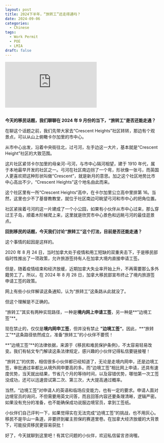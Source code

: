 ```yaml
---
layout: post
title: 2024下半年，“旅转工”还走得通吗？
date: 2024-09-06
categories:
  - Chinese
tags:
  - Work Permit
  - POE
  - LMIA
draft: false
---
```


<div class="videoWrapper">
<iframe src="https://www.youtube.com/embed/QvZ9QPhRi1o" title="YouTube video player" frameborder="0" allow="accelerometer; autoplay; clipboard-write; encrypted-media; gyroscope; picture-in-picture" allowfullscreen></iframe>
</div>
<div style="display: flex; align-items: flex-start; justify-content: center; font-size: 14px; color: #777;"></div>

<br>

**今天的移民话题，我们聊聊在 2024 年 9 月份的当下，“旅转工”是否还能走通？**

<!-- more -->

在聊这个话题之前，我们先带大家去“Crescent Heights”社区转转，那边有个观景点，可以从山上俯瞰卡尔加里的市中心。

从市中心出发，沿着中央街往北，过弓河，左手边这一大片，基本就是“Crescent Height”社区的大致范围。

这片社区紧邻卡尔加里的母亲河-弓河，与市中心隔河相望，建于 1910 年代，属于本地最早开发的社区之一。弓河在社区南边拐了一个弯，形状像一张弓，而英国人更喜欢把这种形状叫做“Crescent”，就是新月的意思。加之这个社区地势比市中心高出不少，“Crescent Heights”这个地名由此而来。

这个社区里有一所“Crescent Heights“高中，在卡尔加里公立高中里排第 16。当然，这里也少不了基督教教堂，就位于社区南边可眺望弓河和市中心的把角位置。

社区紧挨着弓河的这一片建成了一个小公园，如果有小伙伴从市中心过来，那么穿过王子岛，顺着木阶梯爬上来，这里就是欣赏市中心景色和远眺弓河的最佳逛景点。

**回到移民的话题，今天我们讨论“旅转工”这个打法，目前是否还能走通？**

这个事情的起因是这样的。

2020 年 8 月 24 日，当时加拿大处于疫情和用工短缺的双重夹击下，于是移民部临时性推出了一项政策，允许旅游签持有人在加拿大境内直接申请工签。

但是，随着疫情结束和经济放缓，近期加拿大失业率开始上升，不再需要那么多外籍劳工了。所以，在 2024 年 8 月 28 日，加拿大移民部宣布终止了境内旅游签申请工签的政策。

网上有些小伙伴解读这条通知，认为“旅转工”这条路从此就没了。

但这个理解是不正确的。

“旅转工”其实有两种实现路径，一种是**境内网上申请工签**，另一种是**”边境工签“**。

现在禁止的，仅仅是**境内网申工签**，但并没有禁止 **”边境工签“**。因此，**“旅转工”**这条路径依然成立，准备“旅转工”的小伙伴不要慌！

**”边境工签“**的法律依据，来源于《移民和难民保护条例》，不太容易轻易改变。我们有帖文专门解读这条法律规定，感兴趣的小伙伴记得私信要链接喔！

<!-- 工签是大部分小伙伴通向移民成功的最关键节点。但是，大龄、英语差、专业不对口、工作经验少，条条都是导致境外网申工签被拒的理由。于是移民圈小伙伴常说，境外网申工签，九死一生。 -->

“旅转工”的优势，相信很多小伙伴都已经知道了，无论是走境内网申，还是边境工签，审批通过率都比从境外网申要高的多。而“边境工签”相比网上申请，还具有速度优势，当天就出结果，节省几个月的等待时间，以及容错优势，哪怕第一次工签没成功，还可以迅速尝试第二次、第三次，大大提高通过概率。

当然，“边境工签”对申请人的英语和临场应变能力，也有一定的要求。申请人面对边境官员的询问，不但需要用英文问答，而且回答内容还要条理清晰，逻辑严密。如果没有充分的准备，也不能确保成功说服边境官员，拿到工签纸。

小伙伴们自己评判一下，如果觉得实在无法完成“边境工签”的挑战，也不用灰心。移民不是华山一条道，非要挤到雇主担保的赛道里卷。在加拿大经济放缓的大背景下，可能投资移民更容易获批！

好了，今天就聊到这里吧！有其它问题的小伙伴，欢迎私信留言咨询喔。
